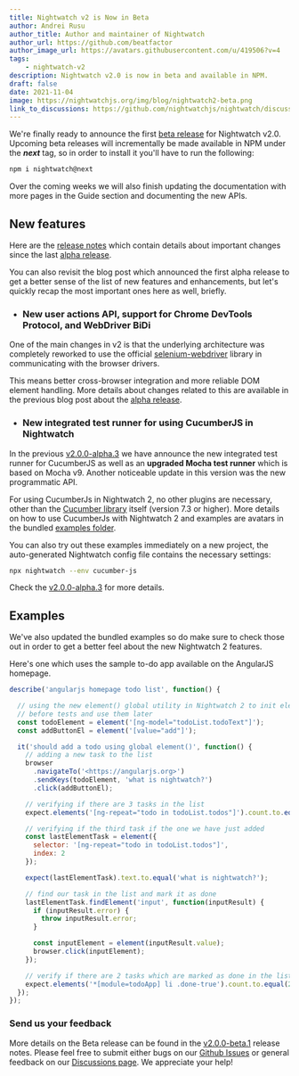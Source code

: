 ```yaml
---
title: Nightwatch v2 is Now in Beta
author: Andrei Rusu
author_title: Author and maintainer of Nightwatch
author_url: https://github.com/beatfactor
author_image_url: https://avatars.githubusercontent.com/u/419506?v=4
tags:
    - nightwatch-v2
description: Nightwatch v2.0 is now in beta and available in NPM.
draft: false
date: 2021-11-04
image: https://nightwatchjs.org/img/blog/nightwatch2-beta.png
link_to_discussions: https://github.com/nightwatchjs/nightwatch/discussions/2939
---
```

We're finally ready to announce the first [beta release](https://github.com/nightwatchjs/nightwatch/releases/tag/v2.0.0-beta.1) for Nightwatch v2.0. Upcoming beta releases will incrementally be made available in NPM under the **_next_** tag, so in order to install it you'll have to run the following:

```bash
npm i nightwatch@next
```

Over the coming weeks we will also finish updating the documentation with more pages in the Guide section and documenting the new APIs.

## New features

Here are the [release notes](https://github.com/nightwatchjs/nightwatch/releases/tag/v2.0.0-beta.1) which contain details about important changes since the last [alpha release](https://github.com/nightwatchjs/nightwatch/releases/tag/v2.0.0-alpha.4).

You can also revisit the blog post which announced the first alpha release to get a better sense of the list of new features and enhancements, but let's quickly recap the most important ones here as well, briefly.

- ### New user actions API, support for Chrome DevTools Protocol, and WebDriver BiDi

One of the main changes in v2 is that the underlying architecture was completely reworked to use the official [selenium-webdriver](https://www.npmjs.com/package/selenium-webdriver) library in communicating with the browser drivers.

This means better cross-browser integration and more reliable DOM element handling. More details about changes related to this are available in the previous blog post about the [alpha release](https://nightwatchjs.org/blog/nightwatch-v2-alpha-is-released.html).

- ### New integrated test runner for using CucumberJS in Nightwatch

In the previous [v2.0.0-alpha.3](https://github.com/nightwatchjs/nightwatch/releases/tag/v2.0.0-alpha.3) we have announce the new integrated test runner for CucumberJS as well as an **upgraded Mocha test runner** which is based on Mocha v9. Another noticeable update in this version was the new programmatic API.

For using CucumberJs in Nightwatch 2, no other plugins are necessary, other than the [Cucumber library](https://www.npmjs.com/package/@cucumber/cucumber) itself (version 7.3 or higher). More details on how to use CucumberJs with Nightwatch 2 and examples are avatars in the bundled [examples folder](https://github.com/nightwatchjs/nightwatch/tree/v2/examples/cucumber-js).

You can also try out these examples immediately on a new project, the auto-generated Nightwatch config file contains the necessary settings:

```bash
npx nightwatch --env cucumber-js
```

Check the [v2.0.0-alpha.3](https://github.com/nightwatchjs/nightwatch/releases/tag/v2.0.0-alpha.3) for more details.

## Examples

We've also updated the bundled examples so do make sure to check those out in order to get a better feel about the new Nightwatch 2 features.

Here's one which uses the sample to-do app available on the AngularJS homepage.

```js
describe('angularjs homepage todo list', function() {

  // using the new element() global utility in Nightwatch 2 to init elements
  // before tests and use them later
  const todoElement = element('[ng-model="todoList.todoText"]');
  const addButtonEl = element('[value="add"]');

  it('should add a todo using global element()', function() {
    // adding a new task to the list
    browser
      .navigateTo('<https://angularjs.org>')
      .sendKeys(todoElement, 'what is nightwatch?')
      .click(addButtonEl);

    // verifying if there are 3 tasks in the list
    expect.elements('[ng-repeat="todo in todoList.todos"]').count.to.equal(3);

    // verifying if the third task if the one we have just added
    const lastElementTask = element({
      selector: '[ng-repeat="todo in todoList.todos"]',
      index: 2
    });

    expect(lastElementTask).text.to.equal('what is nightwatch?');

    // find our task in the list and mark it as done
    lastElementTask.findElement('input', function(inputResult) {
      if (inputResult.error) {
        throw inputResult.error;
      }

      const inputElement = element(inputResult.value);
      browser.click(inputElement);
    });

    // verify if there are 2 tasks which are marked as done in the list
    expect.elements('*[module=todoApp] li .done-true').count.to.equal(2);
  });
});
```

### Send us your feedback

More details on the Beta release can be found in the [v2.0.0-beta.1](https://github.com/nightwatchjs/nightwatch/releases/tag/v2.0.0-beta.1) release notes. Please feel free to submit either bugs on our [Github Issues](https://github.com/nightwatchjs/nightwatch/issues) or general feedback on our [Discussions page](https://github.com/nightwatchjs/nightwatch/discussions/2939). We appreciate your help!

